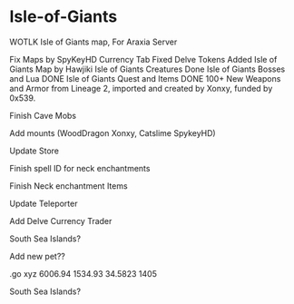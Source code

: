 # Isle-of-Giants
WOTLK Isle of Giants map, For Araxia Server


Fix Maps by SpyKeyHD
Currency Tab Fixed
Delve Tokens Added
Isle of Giants Map by Hawjiki
Isle of Giants Creatures Done
Isle of Giants Bosses and Lua DONE
Isle of Giants Quest and Items DONE
100+ New Weapons and Armor from Lineage 2, imported and created by Xonxy, funded by 0x539.





Finish Cave Mobs

Add mounts (WoodDragon Xonxy, Catslime SpykeyHD)

Update Store

Finish spell ID for neck enchantments

Finish Neck enchantment Items

Update Teleporter

Add Delve Currency Trader

South Sea Islands?


Add new pet??



.go xyz 6006.94 1534.93 34.5823 1405


South Sea Islands?
